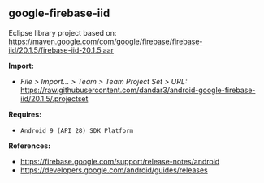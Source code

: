 ## google-firebase-iid

Eclipse library project based on:<br/>
https://maven.google.com/com/google/firebase/firebase-iid/20.1.5/firebase-iid-20.1.5.aar

**Import:**
- _File > Import... > Team > Team Project Set > URL:_<br/>
  https://raw.githubusercontent.com/dandar3/android-google-firebase-iid/20.1.5/.projectset

**Requires:**
- `Android 9 (API 28) SDK Platform`

**References:**
- https://firebase.google.com/support/release-notes/android
- https://developers.google.com/android/guides/releases